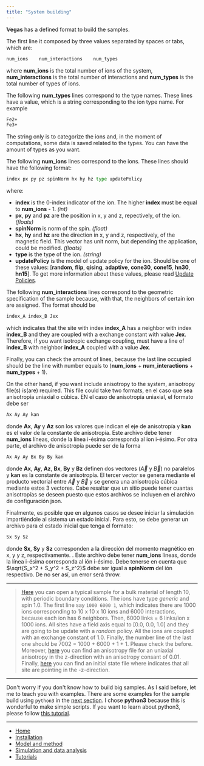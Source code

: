 ```yaml
---
title: "System building"
---
```


**𝕍egas** has a defined format to build the samples.

The first line it composed by three values separated by spaces or tabs, which are:

``` bash
num_ions    num_interactions    num_types
```

where **num_ions** is the total number of ions of the system, **num_interactions** is the total number of interactions and **num_types** is the total number of types of ions.

The following **num_types** lines correspond to the type names. These lines have a value, which is a string corresponding to the ion type name. For example

```bash
Fe2+
Fe3+
```

The string only is to categorize the ions and, in the moment of computations, some data is saved related to the types. You can have the amount of types as you want.


The following **num_ions** lines correspond to the ions. These lines should have the following format:
```python
index px py pz spinNorm hx hy hz type updatePolicy
```
where:
- **index** is the 0-index indicator of the ion. The higher **index** must be equal to **num_ions** - 1. *(int)*
- **px**, **py** and **pz** are the position in x, y and z, repectively, of the ion. *(floats)*
- **spinNorm** is norm of the spin. *(float)*
- **hx**, **hy** and **hz** are the direction in x, y and z, respectively, of the magnetic field. This vector has unit norm, but depending the application, could be modified. *(floats)*
- **type** is the type of the ion. *(string)*
- **updatePolicy** is the model of update policy for the ion. Should be one of these values: [**random**, **flip**, **qising**, **adaptive**, **cone30**, **cone15**, **hn30**, **hn15**]. To get more information about these values, please read [Update Policies](/vegas/spin-update-policies/).

The following **num_interactions** lines correspond to the geometric specification of the sample because, with that, the neighbors of certain ion are assigned. The format should be

```bash
index_A index_B Jex
```
which indicates that the site with index **index_A** has a neighbor with index **index_B** and they are coupled with a exchange constant with value **Jex**. Therefore, if you want isotropic exchange coupling, must have a line of **index_B** with neighbor **index_A** coupled with a value **Jex**.

Finally, you can check the amount of lines, because the last line occupied should be the line with number equals to (**num_ions** + **num_interactions** + **num_types** + 1).


On the other hand, if you want include anisotropy to the system, anisotropy file(s) is(are) required. This file could take two formats, en el caso que sea anisotropía uniaxial o cúbica. EN el caso de anisotropía uniaxial, el formato debe ser

```bash
Ax Ay Ay kan
```

donde **Ax**, **Ay** y **Az** son los valores que indican el eje de anisotropía y **kan** es el valor de la constante de anisotropía. Este archivo debe tener **num_ions** líneas, donde la línea i-ésima corresponda al ion i-ésimo. Por otra parte, el archivo de anisotropía puede ser de la forma

```bash
Ax Ay Ay Bx By By kan
```

donde **Ax**, **Ay**, **Az**, **Bx**, **By** y **Bz** definen dos vectores ($\vec{A}$ y $\vec{B}$) no paralelos y **kan** es la constante de anisotropía. El tercer vector se genera mediante el producto vectorial entre $\vec{A}$ y $\vec{B}$ y se genera una anisotropía cúbica mediante estos 3 vectores. Cabe resaltar que un sitio puede tener cuantas anisotropías se deseen puesto que estos archivos se incluyen en el archivo de configuración json.


Finalmente, es posible que en algunos casos se desee iniciar la simulación impartiéndole al sistema un estado inicial. Para esto, se debe generar un archivo para el estado inicial que tenga el formato:

```bash
Sx Sy Sz
```

donde **Sx**, **Sy** y **Sz** corresponden a la dirección del momento magnético en x, y y z, respectivamente. . Este archivo debe tener **num_ions** líneas, donde la línea i-ésima corresponda al ión i-ésimo.  Debe tenerse en cuenta que $\sqrt{S_x^2 + S_y^2 + S_z^2}$ debe ser igual a **spinNorm** del ión respectivo. De no ser así, un error será throw.


---
><a class="Link" href="sample.dat" target="_blank">Here</a> you can open a typical sample for a bulk material of length 10, with periodic boundary conditions. The ions have type *generic* and spin 1.0. The first line say `1000 6000 1`, which indicates there are 1000 ions corresponding to 10 x 10 x 10 ions and 6000 interactions, because each ion has 6 neighbors. Then, 6000 links = 6 links/ion x 1000 ions. All sites have a field axis equal to [0.0, 0.0, 1.0] and they are going to be update with a *random* policy. All the ions are coupled with an exchange constant of 1.0. Finally, the number line of the last one should be 7002 = 1000 + 6000 + 1 + 1. Please check the before. Moreover, <a class="Link" href="anisotropy.dat" target="_blank">here</a>  you can find an anisotropy file for an uniaxial anisotropy in the z-direction with an anisotropy consant of 0.01. Finally, <a class="Link" href="initialstate.dat" target="_blank">here</a> you can find an initial state file where indicates that all site are pointing in the -z-direction.
---


Don't worry if you don't know how to build big samples. As I said before, let me to teach you with examples. There are some examples for the sample build using `python3` in the [next section](/vegas/examples/). I chose **python3** because this is wonderful to make simple scripts. If you want to learn about python3, please follow [this tutorial](/tutorials/CursilloPython/).



---

* [Home](/vegas/)
* [Installation](/vegas/installation/)
* [Model and method](/vegas/model-and-method/)
* [Simulation and data analysis](/vegas/simulation-and-data-analysis/)
* [Tutorials](/vegas/examples/)